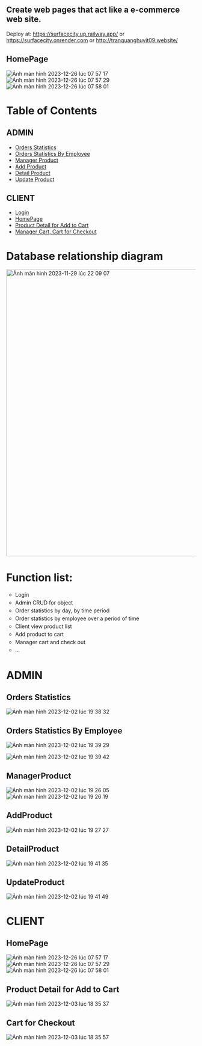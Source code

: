 ## Create web pages that act like a e-commerce web site.
   Deploy at: https://surfacecity.up.railway.app/
   or https://surfacecity.onrender.com
   or http://tranquanghuyit09.website/

## HomePage
![Ảnh màn hình 2023-12-26 lúc 07 57 17](https://github.com/tranquanghuy-09/FullStack-SurfaceCity/assets/107989088/49d58df5-0a5a-48d1-8085-8d6ee71b7d22)
![Ảnh màn hình 2023-12-26 lúc 07 57 29](https://github.com/tranquanghuy-09/FullStack-SurfaceCity/assets/107989088/8d78ac62-3505-4692-8948-0b756b863234)
![Ảnh màn hình 2023-12-26 lúc 07 58 01](https://github.com/tranquanghuy-09/FullStack-SurfaceCity/assets/107989088/04dd59a8-e3fe-4d2c-9aaa-40f1b8217989)

# Table of Contents
## ADMIN
- [Orders Statistics](#orders-statistics)
- [Orders Statistics By Employee](#orders-statistics-by-employee)
- [Manager Product](#managerproduct)
- [Add Product](#addproduct)
- [Detail Product](#detailproduct)
- [Update Product](#updateproduct)

## CLIENT
- [Login](#)
- [HomePage](#homepage)
- [Product Detail for Add to Cart](#product-detail-for-add-to-cart)
- [Manager Cart, Cart for Checkout](#cart-for-checkout)



# Database relationship diagram
<img width="763" alt="Ảnh màn hình 2023-11-29 lúc 22 09 07" src="https://github.com/tranquanghuy-09/WWW-JAVA-Week7/assets/107989088/0912b46c-0729-4700-bb54-78f154e0ca40">


# Function list:
<ul style="list-style-type:circle; text-align: justify; line-height: 1.5;">
        <li>Login</li>
        <li>Admin CRUD for object</li>
        <li>Order statistics by day, by time period</li>
        <li>Order statistics by employee over a period of time</li>
        <li>Client view product list</li>
        <li>Add product to cart</li>
        <li>Manager cart and check out</li>
        <li>...</li>
    </ul>


# ADMIN
## Orders Statistics
![Ảnh màn hình 2023-12-02 lúc 19 38 32](https://github.com/tranquanghuy-09/WWW-JAVA-Week7/assets/107989088/b792ea63-6788-4703-be97-1f0ed3d68840)

## Orders Statistics By Employee
![Ảnh màn hình 2023-12-02 lúc 19 39 29](https://github.com/tranquanghuy-09/WWW-JAVA-Week7/assets/107989088/a84f24dd-7af7-4e93-a23f-9a3bbca588a0)

![Ảnh màn hình 2023-12-02 lúc 19 39 42](https://github.com/tranquanghuy-09/WWW-JAVA-Week7/assets/107989088/960a6427-a535-496a-ab47-17cf34413e8f)


## ManagerProduct
![Ảnh màn hình 2023-12-02 lúc 19 26 05](https://github.com/tranquanghuy-09/WWW-JAVA-Week7/assets/107989088/49453d26-73ec-4c8f-bac1-70dc953e47aa)
![Ảnh màn hình 2023-12-02 lúc 19 26 19](https://github.com/tranquanghuy-09/WWW-JAVA-Week7/assets/107989088/2a0258ce-7947-4c6c-84f1-c1968b8fc522)

## AddProduct
![Ảnh màn hình 2023-12-02 lúc 19 27 27](https://github.com/tranquanghuy-09/WWW-JAVA-Week7/assets/107989088/243f6197-768c-4937-bb00-388d1376e46f)
## DetailProduct
![Ảnh màn hình 2023-12-02 lúc 19 41 35](https://github.com/tranquanghuy-09/WWW-JAVA-Week7/assets/107989088/328c3d56-b096-4eb3-b2a1-95e26521b2cb)
## UpdateProduct
![Ảnh màn hình 2023-12-02 lúc 19 41 49](https://github.com/tranquanghuy-09/WWW-JAVA-Week7/assets/107989088/8c139207-f9fa-4910-af03-0c343a1a8c36)


# CLIENT
## HomePage
![Ảnh màn hình 2023-12-26 lúc 07 57 17](https://github.com/tranquanghuy-09/FullStack-SurfaceCity/assets/107989088/49d58df5-0a5a-48d1-8085-8d6ee71b7d22)
![Ảnh màn hình 2023-12-26 lúc 07 57 29](https://github.com/tranquanghuy-09/FullStack-SurfaceCity/assets/107989088/8d78ac62-3505-4692-8948-0b756b863234)
![Ảnh màn hình 2023-12-26 lúc 07 58 01](https://github.com/tranquanghuy-09/FullStack-SurfaceCity/assets/107989088/04dd59a8-e3fe-4d2c-9aaa-40f1b8217989)


## Product Detail for Add to Cart
![Ảnh màn hình 2023-12-03 lúc 18 35 37](https://github.com/tranquanghuy-09/WWW-JAVA-Week7-8-9/assets/107989088/6dbe1a93-a936-4965-9af6-731d98e847c1)

## Cart for Checkout
![Ảnh màn hình 2023-12-03 lúc 18 35 57](https://github.com/tranquanghuy-09/WWW-JAVA-Week7-8-9/assets/107989088/06436ba1-d8fb-4b83-b8a3-70dbecb0626c)



